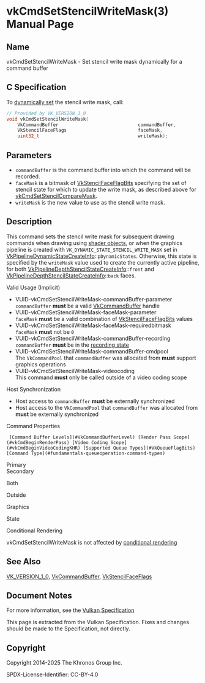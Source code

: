 # vkCmdSetStencilWriteMask(3) Manual Page

## Name

vkCmdSetStencilWriteMask - Set stencil write mask dynamically for a command buffer



## [](#_c_specification)C Specification

To [dynamically set](https://registry.khronos.org/vulkan/specs/latest/html/vkspec.html#pipelines-dynamic-state) the stencil write mask, call:

```c++
// Provided by VK_VERSION_1_0
void vkCmdSetStencilWriteMask(
    VkCommandBuffer                             commandBuffer,
    VkStencilFaceFlags                          faceMask,
    uint32_t                                    writeMask);
```

## [](#_parameters)Parameters

- `commandBuffer` is the command buffer into which the command will be recorded.
- `faceMask` is a bitmask of [VkStencilFaceFlagBits](https://registry.khronos.org/vulkan/specs/latest/man/html/VkStencilFaceFlagBits.html) specifying the set of stencil state for which to update the write mask, as described above for [vkCmdSetStencilCompareMask](https://registry.khronos.org/vulkan/specs/latest/man/html/vkCmdSetStencilCompareMask.html).
- `writeMask` is the new value to use as the stencil write mask.

## [](#_description)Description

This command sets the stencil write mask for subsequent drawing commands when drawing using [shader objects](https://registry.khronos.org/vulkan/specs/latest/html/vkspec.html#shaders-objects), or when the graphics pipeline is created with `VK_DYNAMIC_STATE_STENCIL_WRITE_MASK` set in [VkPipelineDynamicStateCreateInfo](https://registry.khronos.org/vulkan/specs/latest/man/html/VkPipelineDynamicStateCreateInfo.html)::`pDynamicStates`. Otherwise, this state is specified by the `writeMask` value used to create the currently active pipeline, for both [VkPipelineDepthStencilStateCreateInfo](https://registry.khronos.org/vulkan/specs/latest/man/html/VkPipelineDepthStencilStateCreateInfo.html)::`front` and [VkPipelineDepthStencilStateCreateInfo](https://registry.khronos.org/vulkan/specs/latest/man/html/VkPipelineDepthStencilStateCreateInfo.html)::`back` faces.

Valid Usage (Implicit)

- [](#VUID-vkCmdSetStencilWriteMask-commandBuffer-parameter)VUID-vkCmdSetStencilWriteMask-commandBuffer-parameter  
  `commandBuffer` **must** be a valid [VkCommandBuffer](https://registry.khronos.org/vulkan/specs/latest/man/html/VkCommandBuffer.html) handle
- [](#VUID-vkCmdSetStencilWriteMask-faceMask-parameter)VUID-vkCmdSetStencilWriteMask-faceMask-parameter  
  `faceMask` **must** be a valid combination of [VkStencilFaceFlagBits](https://registry.khronos.org/vulkan/specs/latest/man/html/VkStencilFaceFlagBits.html) values
- [](#VUID-vkCmdSetStencilWriteMask-faceMask-requiredbitmask)VUID-vkCmdSetStencilWriteMask-faceMask-requiredbitmask  
  `faceMask` **must** not be `0`
- [](#VUID-vkCmdSetStencilWriteMask-commandBuffer-recording)VUID-vkCmdSetStencilWriteMask-commandBuffer-recording  
  `commandBuffer` **must** be in the [recording state](#commandbuffers-lifecycle)
- [](#VUID-vkCmdSetStencilWriteMask-commandBuffer-cmdpool)VUID-vkCmdSetStencilWriteMask-commandBuffer-cmdpool  
  The `VkCommandPool` that `commandBuffer` was allocated from **must** support graphics operations
- [](#VUID-vkCmdSetStencilWriteMask-videocoding)VUID-vkCmdSetStencilWriteMask-videocoding  
  This command **must** only be called outside of a video coding scope

Host Synchronization

- Host access to `commandBuffer` **must** be externally synchronized
- Host access to the `VkCommandPool` that `commandBuffer` was allocated from **must** be externally synchronized

Command Properties

     [Command Buffer Levels](#VkCommandBufferLevel) [Render Pass Scope](#vkCmdBeginRenderPass) [Video Coding Scope](#vkCmdBeginVideoCodingKHR) [Supported Queue Types](#VkQueueFlagBits) [Command Type](#fundamentals-queueoperation-command-types)

Primary  
Secondary

Both

Outside

Graphics

State

Conditional Rendering

vkCmdSetStencilWriteMask is not affected by [conditional rendering](#drawing-conditional-rendering)

## [](#_see_also)See Also

[VK\_VERSION\_1\_0](https://registry.khronos.org/vulkan/specs/latest/man/html/VK_VERSION_1_0.html), [VkCommandBuffer](https://registry.khronos.org/vulkan/specs/latest/man/html/VkCommandBuffer.html), [VkStencilFaceFlags](https://registry.khronos.org/vulkan/specs/latest/man/html/VkStencilFaceFlags.html)

## [](#_document_notes)Document Notes

For more information, see the [Vulkan Specification](https://registry.khronos.org/vulkan/specs/latest/html/vkspec.html#vkCmdSetStencilWriteMask)

This page is extracted from the Vulkan Specification. Fixes and changes should be made to the Specification, not directly.

## [](#_copyright)Copyright

Copyright 2014-2025 The Khronos Group Inc.

SPDX-License-Identifier: CC-BY-4.0